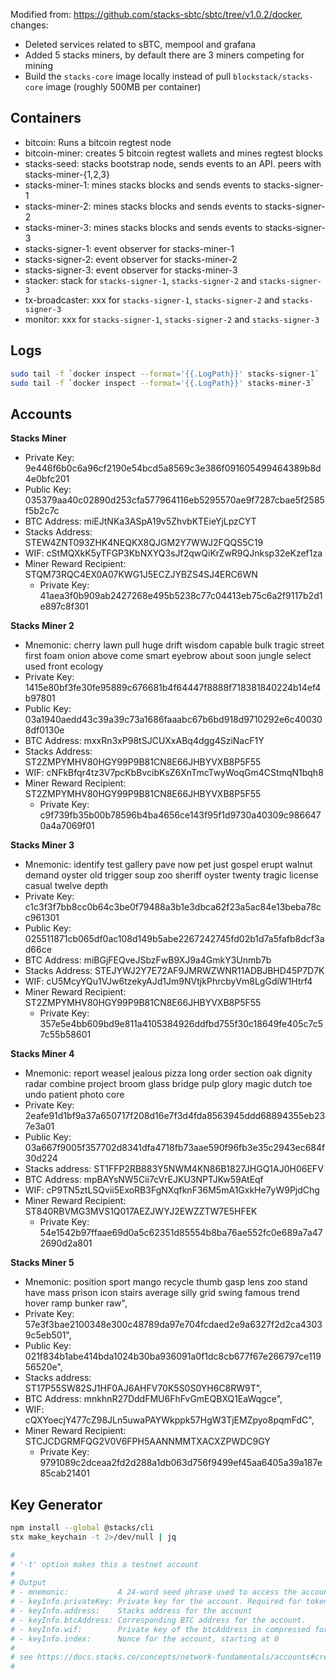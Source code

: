 Modified from: https://github.com/stacks-sbtc/sbtc/tree/v1.0.2/docker, changes:

- Deleted services related to sBTC, mempool and grafana
- Added 5 stacks miners, by default there are 3 miners competing for mining
- Build the `stacks-core` image locally instead of pull `blockstack/stacks-core` image (roughly 500MB per container)

## Containers

- bitcoin: Runs a bitcoin regtest node
- bitcoin-miner: creates 5 bitcoin regtest wallets and mines regtest blocks
- stacks-seed: stacks bootstrap node, sends events to an API. peers with stacks-miner-{1,2,3}
- stacks-miner-1: mines stacks blocks and sends events to stacks-signer-1
- stacks-miner-2: mines stacks blocks and sends events to stacks-signer-2
- stacks-miner-3: mines stacks blocks and sends events to stacks-signer-3
- stacks-signer-1: event observer for stacks-miner-1
- stacks-signer-2: event observer for stacks-miner-2
- stacks-signer-3: event observer for stacks-miner-3
- stacker: stack for `stacks-signer-1`, `stacks-signer-2` and `stacks-signer-3`
- tx-broadcaster: xxx for `stacks-signer-1`, `stacks-signer-2` and `stacks-signer-3`
- monitor: xxx for `stacks-signer-1`, `stacks-signer-2` and `stacks-signer-3`

## Logs

```sh
sudo tail -f `docker inspect --format='{{.LogPath}}' stacks-signer-1`
sudo tail -f `docker inspect --format='{{.LogPath}}' stacks-miner-3`
```

## Accounts

**Stacks Miner**

- Private Key: 9e446f6b0c6a96cf2190e54bcd5a8569c3e386f091605499464389b8d4e0bfc201
- Public Key: 035379aa40c02890d253cfa577964116eb5295570ae9f7287cbae5f2585f5b2c7c
- BTC Address: miEJtNKa3ASpA19v5ZhvbKTEieYjLpzCYT
- Stacks Address: STEW4ZNT093ZHK4NEQKX8QJGM2Y7WWJ2FQQS5C19
- WIF: cStMQXkK5yTFGP3KbNXYQ3sJf2qwQiKrZwR9QJnksp32eKzef1za
- Miner Reward Recipient: STQM73RQC4EX0A07KWG1J5ECZJYBZS4SJ4ERC6WN
  - Private Key: 41aea3f0b909ab2427268e495b5238c77c04413eb75c6a2f9117b2d1e897c8f301

**Stacks Miner 2**

- Mnemonic: cherry lawn pull huge drift wisdom capable bulk tragic street first foam onion above come smart eyebrow about soon jungle select used front ecology
- Private Key: 1415e80bf3fe30fe95889c676681b4f64447f8888f718381840224b14ef4b97801
- Public Key: 03a1940aedd43c39a39c73a1686faaabc67b6bd918d9710292e6c400308df0130e
- BTC Address: mxxRn3xP98tSJCUXxABq4dgg4SziNacF1Y
- Stacks Address: ST2ZMPYMHV80HGY99P9B81CN8E66JHBYVXB8P5F55
- WIF: cNFkBfqr4tz3V7pcKbBvcibKsZ6XnTmcTwyWoqGm4CStmqN1bqh8
- Miner Reward Recipient: ST2ZMPYMHV80HGY99P9B81CN8E66JHBYVXB8P5F55
  - Private Key: c9f739fb35b00b78596b4ba4656ce143f95f1d9730a40309c9866470a4a7069f01

**Stacks Miner 3**

- Mnemonic: identify test gallery pave now pet just gospel erupt walnut demand oyster old trigger soup zoo sheriff oyster twenty tragic license casual twelve depth
- Private Key: c1c3f3f7bb8cc0b64c3be0f79488a3b1e3dbca62f23a5ac84e13beba78cc961301
- Public Key: 025511871cb065df0ac108d149b5abe2267242745fd02b1d7a5fafb8dcf3ad66ce
- BTC Address: miBGjFEQveJSbzFwB9XJ9a4GmkY3Unmb7b
- Stacks Address: STEJYWJ2Y7E72AF9JMRWZWNR11ADBJBHD45P7D7K
- WIF: cU5McyYQu1VJw6tzekyAJd1Jm9NVtjkPhrcbyVm8LgGdiW1Htrf4
- Miner Reward Recipient: ST2ZMPYMHV80HGY99P9B81CN8E66JHBYVXB8P5F55
  - Private Key: 357e5e4bb609bd9e811a4105384926ddfbd755f30c18649fe405c7c57c55b58601


**Stacks Miner 4**
- Mnemonic: report weasel jealous pizza long order section oak dignity radar combine project broom glass bridge pulp glory magic dutch toe undo patient photo core
- Private Key: 2eafe91d1bf9a37a650717f208d16e7f3d4fda8563945ddd68894355eb237e3a01
- Public Key: 03a667f9005f357702d8341dfa4718fb73aae590f96fb3e35c2943ec684f30d224
- Stacks address: ST1FFP2RB883Y5NWM4KN86B1827JHGQ1AJ0H06EFV
- BTC Address: mpBAYsNW5Cii7cVrEJKU3NPTJKw59AtEqf
- WIF: cP9TN5ztLSQvii5ExoRB3FgNXqfknF36M5mA1GxkHe7yW9PjdChg
- Miner Reward Recipient: ST840RBVMG3MVS1Q017AEZJWYJ2EWZZTW7E5HFEK
  - Private Key: 54e1542b97ffaae69d0a5c62351d85554b8ba76ae552fc0e689a7a472690d2a801


**Stacks Miner 5**
- Mnemonic: position sport mango recycle thumb gasp lens zoo stand have mass prison icon stairs average silly grid swing famous trend hover ramp bunker raw",
- Private Key: 57e3f3bae2100348e300c48789da97e704fcdaed2e9a6327f2d2ca43039c5eb501",
- Public Key: 021f834b1abe414bda1024b30ba936091a0f1dc8cb677f67e266797ce11956520e",
- Stacks address: ST17P55SW82SJ1HF0AJ6AHFV70K5S0S0YH6C8RW9T",
- BTC Address: mnkhnR27DddFMU6FhFvGmEQBXQ1EaWqgce",
- WIF: cQXYoecjY477cZ98JLn5uwaPAYWkppk57HgW3TjEMZpyo8pqmFdC",
- Miner Reward Recipient: STCJCDGRMFQG2V0V6FPH5AANNMMTXACXZPWDC9GY
  - Private Key: 9791089c2dceaa2fd2d288a1db063d756f9499ef45aa6405a39a187e85cab21401


## Key Generator

```sh
npm install --global @stacks/cli
stx make_keychain -t 2>/dev/null | jq

#
# '-t' option makes this a testnet account
#
# Output
# - mnemonic:           A 24-word seed phrase used to access the account, generated using BIP39 with 256 bits of entropy
# - keyInfo.privateKey: Private key for the account. Required for token transfers and often referred to as senderKey
# - keyInfo.address:    Stacks address for the account
# - keyInfo.btcAddress: Corresponding BTC address for the account.
# - keyInfo.wif:        Private key of the btcAddress in compressed format.
# - keyInfo.index:      Nonce for the account, starting at 0
#
# see https://docs.stacks.co/concepts/network-fundamentals/accounts#creation
#
```

